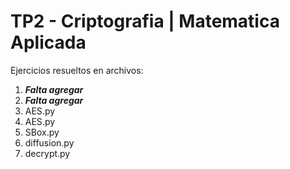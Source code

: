 # TP2 - Criptografia | Matematica Aplicada

Ejercicios resueltos en archivos:
1. ***Falta agregar***
2. ***Falta agregar***
3. AES.py
4. AES.py
5. SBox.py
6. diffusion.py
7. decrypt.py
